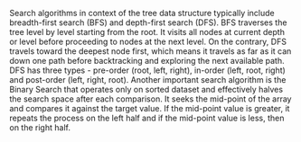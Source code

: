 Search algorithms in context of the tree data structure typically include breadth-first search (BFS) and depth-first search (DFS). BFS traverses the tree level by level starting from the root. It visits all nodes at current depth or level before proceeding to nodes at the next level. On the contrary, DFS travels toward the deepest node first, which means it travels as far as it can down one path before backtracking and exploring the next available path. DFS has three types - pre-order (root, left, right), in-order (left, root, right) and post-order (left, right, root). Another important search algorithm is the Binary Search that operates only on sorted dataset and effectively halves the search space after each comparison. It seeks the mid-point of the array and compares it against the target value. If the mid-point value is greater, it repeats the process on the left half and if the mid-point value is less, then on the right half.